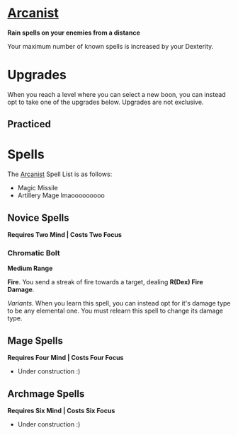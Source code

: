 # [Arcanist](Arcanist.md)
**Rain spells on your enemies from a distance**

Your maximum number of known spells is increased by your Dexterity.

# Upgrades
When you reach a level where you can select a new boon, you can instead opt to take one of the upgrades below. Upgrades are not exclusive.

## Practiced


# Spells
The [Arcanist](Arcanist.md) Spell List is as follows:

- Magic Missile
- Artillery Mage lmaooooooooo

## Novice Spells
**Requires Two Mind | Costs Two Focus**

### Chromatic Bolt
**Medium Range**

**Fire**. You send a streak of fire towards a target, dealing **R(Dex) Fire Damage**.

*Variants.* When you learn this spell, you can instead opt for it's damage type to be any elemental one. You must relearn this spell to change its damage type.



## Mage Spells
**Requires Four Mind | Costs Four Focus**

- Under construction :)

## Archmage Spells
**Requires Six Mind | Costs Six Focus**

- Under construction :)
